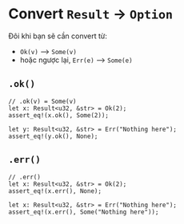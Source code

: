 # Convert `Result` -> `Option`

Đôi khi bạn sẽ cần convert từ:

- `Ok(v)` --> `Some(v)`
- hoặc ngược lại, `Err(e)` --> `Some(e)`

## `.ok()`

```rust,editable
// .ok(v) = Some(v)
let x: Result<u32, &str> = Ok(2);
assert_eq!(x.ok(), Some(2));

let y: Result<u32, &str> = Err("Nothing here");
assert_eq!(y.ok(), None);
```

## `.err()`

```rust,editable
// .err()
let x: Result<u32, &str> = Ok(2);
assert_eq!(x.err(), None);

let x: Result<u32, &str> = Err("Nothing here");
assert_eq!(x.err(), Some("Nothing here"));
```